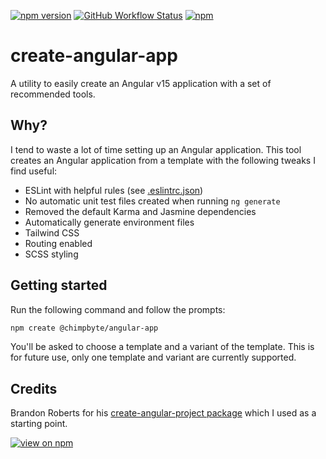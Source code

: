 [![npm version](https://badge.fury.io/js/@chimpbyte%2Fcreate-angular-app.svg)](https://bit.ly/create-angular-app) 
[![GitHub Workflow Status](https://img.shields.io/github/actions/workflow/status/joshuahills/create-angular-app/node.js.yml)](https://bit.ly/create-angular-app)
[![npm](https://img.shields.io/npm/dt/@chimpbyte//create-angular-app)](https://bit.ly/create-angular-app)

# create-angular-app

A utility to easily create an Angular v15 application with a set of recommended tools.

## Why?

I tend to waste a lot of time setting up an Angular application. This tool creates an Angular application from a template with the following tweaks I find useful:

- ESLint with helpful rules (see [.eslintrc.json](./.eslintrc.json))
- No automatic unit test files created when running `ng generate`
- Removed the default Karma and Jasmine dependencies
- Automatically generate environment files
- Tailwind CSS
- Routing enabled
- SCSS styling

## Getting started

Run the following command and follow the prompts:

```bash
npm create @chimpbyte/angular-app
```

You'll be asked to choose a template and a variant of the template. This is for future use, only one template and variant are currently supported.

## Credits
Brandon Roberts for his [create-angular-project package](https://www.npmjs.com/package/create-angular-project) which I used as a starting point.

[![view on npm](https://img.shields.io/badge/view_on_npm-red?style=for-the-badge&logo=npm&logoColor=white)](https://bit.ly/create-angular-app)

